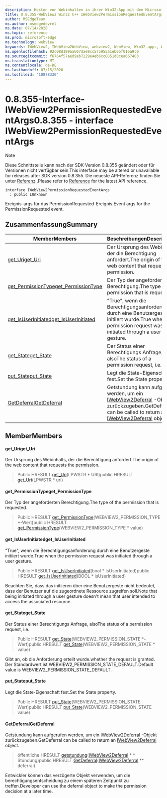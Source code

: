 ```yaml
---
description: Hosten von Webinhalten in ihrer Win32-App mit dem Microsoft Edge WebView2-Steuerelement
title: 0.8.355-WebView2 Win32 C++ IWebView2PermissionRequestedEventArgs
author: MSEdgeTeam
ms.author: msedgedevrel
ms.date: 07/14/2020
ms.topic: reference
ms.prod: microsoft-edge
ms.technology: webview
keywords: IWebView2, IWebView2WebView, webview2, WebView, Win32-apps, Win32, Edge
ms.openlocfilehash: 92c08d199aa607dae9cc575955a1eb0bf016a9c0
ms.sourcegitcommit: f6764f57aed9ab7229e4eb6cc8851d0cea667403
ms.translationtype: MT
ms.contentlocale: de-DE
ms.lasthandoff: 07/15/2020
ms.locfileid: "10878330"
---
```

# <span data-ttu-id="82943-104">0.8.355-Interface-IWebView2PermissionRequestedEventArgs</span><span class="sxs-lookup"><span data-stu-id="82943-104">0.8.355 - interface IWebView2PermissionRequestedEventArgs</span></span> 

> [!NOTE]
> <span data-ttu-id="82943-105">Diese Schnittstelle kann nach der SDK-Version 0.8.355 geändert oder für Versionen nicht verfügbar sein.</span><span class="sxs-lookup"><span data-stu-id="82943-105">This interface may be altered or unavailable for releases after SDK version 0.8.355.</span></span> <span data-ttu-id="82943-106">Die neueste API-Referenz finden Sie unter [Referenz](../../../webview2-api-reference.md) .</span><span class="sxs-lookup"><span data-stu-id="82943-106">Please refer to [Reference](../../../webview2-api-reference.md) for the latest API reference.</span></span>

```
interface IWebView2PermissionRequestedEventArgs
  : public IUnknown
```

<span data-ttu-id="82943-107">Ereignis-args für das PermissionRequested-Ereignis.</span><span class="sxs-lookup"><span data-stu-id="82943-107">Event args for the PermissionRequested event.</span></span>

## <span data-ttu-id="82943-108">Zusammenfassung</span><span class="sxs-lookup"><span data-stu-id="82943-108">Summary</span></span>

 <span data-ttu-id="82943-109">Member</span><span class="sxs-lookup"><span data-stu-id="82943-109">Members</span></span>                        | <span data-ttu-id="82943-110">Beschreibungen</span><span class="sxs-lookup"><span data-stu-id="82943-110">Descriptions</span></span>
--------------------------------|---------------------------------------------
[<span data-ttu-id="82943-111">get_Uri</span><span class="sxs-lookup"><span data-stu-id="82943-111">get_Uri</span></span>](#get_uri) | <span data-ttu-id="82943-112">Der Ursprung des Webinhalts, der die Berechtigung anfordert.</span><span class="sxs-lookup"><span data-stu-id="82943-112">The origin of the web content that requests the permission.</span></span>
[<span data-ttu-id="82943-113">get_PermissionType</span><span class="sxs-lookup"><span data-stu-id="82943-113">get_PermissionType</span></span>](#get_permissiontype) | <span data-ttu-id="82943-114">Der Typ der angeforderten Berechtigung.</span><span class="sxs-lookup"><span data-stu-id="82943-114">The type of the permission that is requested.</span></span>
[<span data-ttu-id="82943-115">get_IsUserInitiated</span><span class="sxs-lookup"><span data-stu-id="82943-115">get_IsUserInitiated</span></span>](#get_isuserinitiated) | <span data-ttu-id="82943-116">"True", wenn die Berechtigungsanforderung durch eine Benutzergeste initiiert wurde.</span><span class="sxs-lookup"><span data-stu-id="82943-116">True when the permission request was initiated through a user gesture.</span></span>
[<span data-ttu-id="82943-117">get_State</span><span class="sxs-lookup"><span data-stu-id="82943-117">get_State</span></span>](#get_state) | <span data-ttu-id="82943-118">Der Status einer Berechtigungs Anfrage, also</span><span class="sxs-lookup"><span data-stu-id="82943-118">The status of a permission request, i.e.</span></span>
[<span data-ttu-id="82943-119">put_State</span><span class="sxs-lookup"><span data-stu-id="82943-119">put_State</span></span>](#put_state) | <span data-ttu-id="82943-120">Legt die State-Eigenschaft fest.</span><span class="sxs-lookup"><span data-stu-id="82943-120">Set the State property.</span></span>
[<span data-ttu-id="82943-121">GetDeferral</span><span class="sxs-lookup"><span data-stu-id="82943-121">GetDeferral</span></span>](#getdeferral) | <span data-ttu-id="82943-122">Getstundung kann aufgerufen werden, um ein [IWebView2Deferral](IWebView2Deferral.md) -Objekt zurückzugeben.</span><span class="sxs-lookup"><span data-stu-id="82943-122">GetDeferral can be called to return an [IWebView2Deferral](IWebView2Deferral.md) object.</span></span>

## <span data-ttu-id="82943-123">Member</span><span class="sxs-lookup"><span data-stu-id="82943-123">Members</span></span>

#### <span data-ttu-id="82943-124">get_Uri</span><span class="sxs-lookup"><span data-stu-id="82943-124">get_Uri</span></span> 

<span data-ttu-id="82943-125">Der Ursprung des Webinhalts, der die Berechtigung anfordert.</span><span class="sxs-lookup"><span data-stu-id="82943-125">The origin of the web content that requests the permission.</span></span>

> <span data-ttu-id="82943-126">Public HRESULT [get_Uri](#get_uri)(LPWSTR \* URI)</span><span class="sxs-lookup"><span data-stu-id="82943-126">public HRESULT [get_Uri](#get_uri)(LPWSTR \* uri)</span></span>

#### <span data-ttu-id="82943-127">get_PermissionType</span><span class="sxs-lookup"><span data-stu-id="82943-127">get_PermissionType</span></span> 

<span data-ttu-id="82943-128">Der Typ der angeforderten Berechtigung.</span><span class="sxs-lookup"><span data-stu-id="82943-128">The type of the permission that is requested.</span></span>

> <span data-ttu-id="82943-129">Public HRESULT [get_PermissionType](#get_permissiontype)(WEBVIEW2_PERMISSION_TYPE \*-Wert)</span><span class="sxs-lookup"><span data-stu-id="82943-129">public HRESULT [get_PermissionType](#get_permissiontype)(WEBVIEW2_PERMISSION_TYPE \* value)</span></span>

#### <span data-ttu-id="82943-130">get_IsUserInitiated</span><span class="sxs-lookup"><span data-stu-id="82943-130">get_IsUserInitiated</span></span> 

<span data-ttu-id="82943-131">"True", wenn die Berechtigungsanforderung durch eine Benutzergeste initiiert wurde.</span><span class="sxs-lookup"><span data-stu-id="82943-131">True when the permission request was initiated through a user gesture.</span></span>

> <span data-ttu-id="82943-132">Public HRESULT [get_IsUserInitiated](#get_isuserinitiated)(bool \* IsUserInitiated)</span><span class="sxs-lookup"><span data-stu-id="82943-132">public HRESULT [get_IsUserInitiated](#get_isuserinitiated)(BOOL \* isUserInitiated)</span></span>

<span data-ttu-id="82943-133">Beachten Sie, dass das initiieren über eine Benutzergeste nicht bedeutet, dass der Benutzer auf die zugeordnete Ressource zugreifen soll.</span><span class="sxs-lookup"><span data-stu-id="82943-133">Note that being initiated through a user gesture doesn't mean that user intended to access the associated resource.</span></span>

#### <span data-ttu-id="82943-134">get_State</span><span class="sxs-lookup"><span data-stu-id="82943-134">get_State</span></span> 

<span data-ttu-id="82943-135">Der Status einer Berechtigungs Anfrage, also</span><span class="sxs-lookup"><span data-stu-id="82943-135">The status of a permission request, i.e.</span></span>

> <span data-ttu-id="82943-136">Public HRESULT [get_State](#get_state)(WEBVIEW2_PERMISSION_STATE \*-Wert)</span><span class="sxs-lookup"><span data-stu-id="82943-136">public HRESULT [get_State](#get_state)(WEBVIEW2_PERMISSION_STATE \* value)</span></span>

<span data-ttu-id="82943-137">Gibt an, ob die Anforderung erteilt wurde.</span><span class="sxs-lookup"><span data-stu-id="82943-137">whether the request is granted.</span></span> <span data-ttu-id="82943-138">Der Standardwert ist WEBVIEW2_PERMISSION_STATE_DEFAULT.</span><span class="sxs-lookup"><span data-stu-id="82943-138">Default value is WEBVIEW2_PERMISSION_STATE_DEFAULT.</span></span>

#### <span data-ttu-id="82943-139">put_State</span><span class="sxs-lookup"><span data-stu-id="82943-139">put_State</span></span> 

<span data-ttu-id="82943-140">Legt die State-Eigenschaft fest.</span><span class="sxs-lookup"><span data-stu-id="82943-140">Set the State property.</span></span>

> <span data-ttu-id="82943-141">Public HRESULT [put_State](#put_state)(WEBVIEW2_PERMISSION_STATE Wert)</span><span class="sxs-lookup"><span data-stu-id="82943-141">public HRESULT [put_State](#put_state)(WEBVIEW2_PERMISSION_STATE value)</span></span>

#### <span data-ttu-id="82943-142">GetDeferral</span><span class="sxs-lookup"><span data-stu-id="82943-142">GetDeferral</span></span> 

<span data-ttu-id="82943-143">Getstundung kann aufgerufen werden, um ein [IWebView2Deferral](IWebView2Deferral.md) -Objekt zurückzugeben.</span><span class="sxs-lookup"><span data-stu-id="82943-143">GetDeferral can be called to return an [IWebView2Deferral](IWebView2Deferral.md) object.</span></span>

> <span data-ttu-id="82943-144">öffentliche HRESULT [getstundung](#getdeferral)([IWebView2Deferral](IWebView2Deferral.md) \* \* Stundung)</span><span class="sxs-lookup"><span data-stu-id="82943-144">public HRESULT [GetDeferral](#getdeferral)([IWebView2Deferral](IWebView2Deferral.md) \*\* deferral)</span></span>

<span data-ttu-id="82943-145">Entwickler können das verzögerte Objekt verwenden, um die berechtigungsentscheidung zu einem späteren Zeitpunkt zu treffen.</span><span class="sxs-lookup"><span data-stu-id="82943-145">Developer can use the deferral object to make the permission decision at a later time.</span></span>

